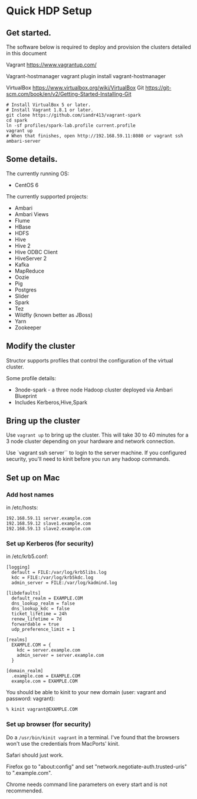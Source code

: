 Quick HDP Setup
=======

## Get started.

The software below is required to deploy and provision the clusters detailed in this document

Vagrant
https://www.vagrantup.com/

Vagrant-hostmanager
vagrant plugin install vagrant-hostmanager

VirtualBox
https://www.virtualbox.org/wiki/VirtualBox
Git
https://git-scm.com/book/en/v2/Getting-Started-Installing-Git


```
# Install VirtualBox 5 or later.
# Install Vagrant 1.8.1 or later.
git clone https://github.com/iandr413/vagrant-spark
cd spark
ln -sf profiles/spark-lab.profile current.profile
vagrant up
# When that finishes, open http://192.168.59.11:8080 or vagrant ssh ambari-server
```

## Some details.

The currently running OS:
* CentOS 6


The currently supported projects:
* Ambari
* Ambari Views
* Flume
* HBase
* HDFS
* Hive
* Hive 2
* Hive ODBC Client
* HiveServer 2
* Kafka
* MapReduce
* Oozie
* Pig
* Postgres
* Slider
* Spark
* Tez
* Wildfly (known better as JBoss)
* Yarn
* Zookeeper

## Modify the cluster

Structor supports profiles that control the configuration of the
virtual cluster.  

Some profile details:
* 3node-spark - a three node Hadoop cluster deployed via Ambari Blueprint
* Includes Kerberos,Hive,Spark


## Bring up the cluster

Use `vagrant up` to bring up the cluster. This will take 30 to 40 minutes for 
a 3 node cluster depending on your hardware and network connection.

Use `vagrant ssh server`` to login to the server machine. If you configured 
security, you'll need to kinit before you run any hadoop commands.

## Set up on Mac

### Add host names

in /etc/hosts:
```
192.168.59.11 server.example.com
192.168.59.12 slave1.example.com
192.168.59.13 slave2.example.com
```


### Set up Kerberos (for security)

in /etc/krb5.conf:
```
[logging]
  default = FILE:/var/log/krb5libs.log
  kdc = FILE:/var/log/krb5kdc.log
  admin_server = FILE:/var/log/kadmind.log

[libdefaults]
  default_realm = EXAMPLE.COM
  dns_lookup_realm = false
  dns_lookup_kdc = false
  ticket_lifetime = 24h
  renew_lifetime = 7d
  forwardable = true
  udp_preference_limit = 1

[realms]
  EXAMPLE.COM = {
    kdc = server.example.com
    admin_server = server.example.com
  }

[domain_realm]
  .example.com = EXAMPLE.COM
  example.com = EXAMPLE.COM
```

You should be able to kinit to your new domain (user: vagrant and 
password: vagrant):

```
% kinit vagrant@EXAMPLE.COM
```

### Set up browser (for security)

Do a `/usr/bin/kinit vagrant` in a terminal. I've found that the browsers
won't use the credentials from MacPorts' kinit. 

Safari should just work.

Firefox go to "about:config" and set "network.negotiate-auth.trusted-uris" to 
".example.com".

Chrome needs command line parameters on every start and is not recommended.
